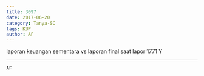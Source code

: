 ```yaml
---
title: 3097
date: 2017-06-20
category: Tanya-SC
tags: KUP
author: AF
---
```


laporan keuangan sementara vs laporan final saat lapor 1771 Y

---



`AF`
